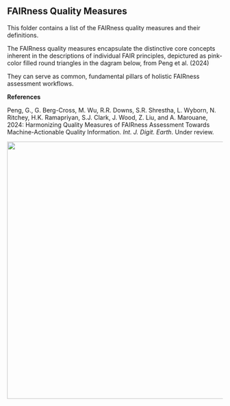 
**FAIRness Quality Measures**
-------------------------------

This folder contains a list of the FAIRness quality measures and their definitions.

The FAIRness quality measures encapsulate the distinctive core concepts inherent in the descriptions of individual FAIR principles, depictured as pink-color filled round triangles in the dagram below, from Peng et al. (2024) 

They can serve as common, fundamental pillars of holistic FAIRness assessment workflows.

**References**

Peng, G., G. Berg-Cross, M. Wu, R.R. Downs, S.R. Shrestha, L. Wyborn, N. Ritchey, H.K. Ramapriyan, S.J. Clark, J. Wood, Z. Liu, and A. Marouane, 2024: Harmonizing Quality Measures of FAIRness Assessment Towards Machine-Actionable Quality Information. *Int. J. Digit. Earth*. Under review.

<img src="https://github.com/gepeng86/FAIR-QualityMeasures/blob/main/_images/Peng_etal_2024-IJED-Figure3.jpg" width="600" />


